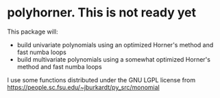 # polyhorner. This is not ready yet
This package will:
- build univariate polynomials using an optimized Horner's method and fast numba loops
- build multivariate polynomials using a somewhat optimized Horner's method and fast numba loops


I use some functions distributed under the GNU LGPL license from 
https://people.sc.fsu.edu/~jburkardt/py_src/monomial
